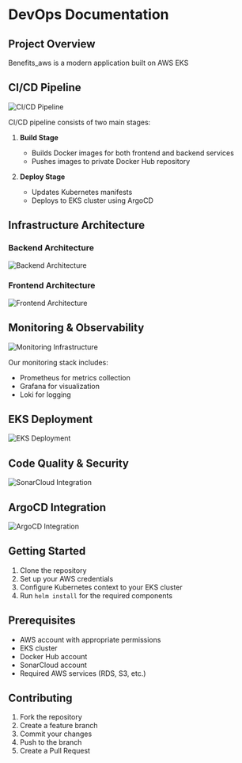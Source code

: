 # DevOps Documentation

## Project Overview
Benefits_aws is a modern application built on AWS EKS

## CI/CD Pipeline
![CI/CD Pipeline](report/ci-cd.png)

CI/CD pipeline consists of two main stages:
1. **Build Stage**
   - Builds Docker images for both frontend and backend services
   - Pushes images to private Docker Hub repository

2. **Deploy Stage**
   - Updates Kubernetes manifests
   - Deploys to EKS cluster using ArgoCD

## Infrastructure Architecture

### Backend Architecture
![Backend Architecture](report/backend.png)

### Frontend Architecture
![Frontend Architecture](report/frontend.png)

## Monitoring & Observability
![Monitoring Infrastructure](report/monitoring.png)

Our monitoring stack includes:
- Prometheus for metrics collection
- Grafana for visualization
- Loki for logging

## EKS Deployment
![EKS Deployment](report/eks-deploy.png)

## Code Quality & Security
![SonarCloud Integration](report/sonar-cloud.png)


## ArgoCD Integration
![ArgoCD Integration](report/argocd.png)

## Getting Started

1. Clone the repository
2. Set up your AWS credentials
3. Configure Kubernetes context to your EKS cluster
4. Run `helm install` for the required components

## Prerequisites
- AWS account with appropriate permissions
- EKS cluster
- Docker Hub account
- SonarCloud account
- Required AWS services (RDS, S3, etc.)

## Contributing
1. Fork the repository
2. Create a feature branch
3. Commit your changes
4. Push to the branch
5. Create a Pull Request
